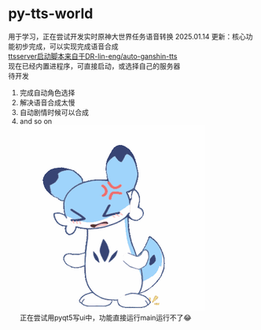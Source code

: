 # py-tts-world
用于学习，正在尝试开发实时原神大世界任务语音转换
2025.01.14 更新：核心功能初步完成，可以实现完成语音合成  
[ttsserver启动脚本来自于DR-lin-eng/auto-ganshin-tts](https://github.com/DR-lin-eng/auto-ganshin-tts)  
现在已经内置进程序，可直接启动，或选择自己的服务器  
待开发
1. 完成自动角色选择
2. 解决语音合成太慢
3. 自动剧情时候可以合成  
4. and so on  
![img.png](readmeimg/img.png)  
正在尝试用pyqt5写ui中，功能直接运行main运行不了😂
